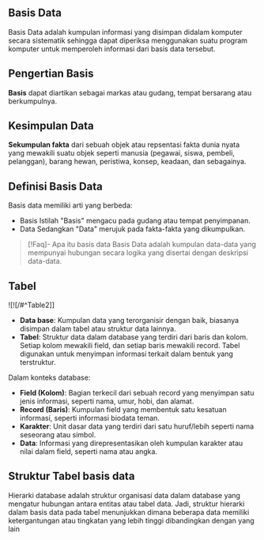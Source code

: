 ## Basis Data

Basis Data adalah kumpulan informasi yang disimpan didalam komputer secara sistematik sehingga dapat diperiksa menggunakan suatu program komputer untuk memperoleh informasi dari basis data tersebut.

## Pengertian Basis

**Basis** dapat diartikan sebagai markas atau gudang, tempat bersarang atau berkumpulnya.

## Kesimpulan Data

**Sekumpulan fakta** dari sebuah objek atau repsentasi fakta dunia nyata yang mewakili suatu objek seperti manusia (pegawai, siswa, pembeli, pelanggan), barang hewan, peristiwa, konsep, keadaan, dan sebagainya.

## Definisi Basis Data

Basis data memiliki arti yang berbeda:

- Basis Istilah "Basis" mengacu pada gudang atau tempat penyimpanan.
- Data Sedangkan "Data" merujuk pada fakta-fakta yang dikumpulkan.

> [!Faq]- Apa itu basis data Basis Data adalah kumpulan data-data yang mempunyai hubungan secara logika yang disertai dengan deskripsi data-data.

## Tabel

![![/#^Table2]]

- **Data base**: Kumpulan data yang terorganisir dengan baik, biasanya disimpan dalam tabel atau struktur data lainnya.
- **Tabel**: Struktur data dalam database yang terdiri dari baris dan kolom. Setiap kolom mewakili field, dan setiap baris mewakili record. Tabel digunakan untuk menyimpan informasi terkait dalam bentuk yang terstruktur.

Dalam konteks database:

- **Field (Kolom)**: Bagian terkecil dari sebuah record yang menyimpan satu jenis informasi, seperti nama, umur, hobi, dan alamat.
- **Record (Baris)**: Kumpulan field yang membentuk satu kesatuan informasi, seperti informasi biodata teman.
- **Karakter**: Unit dasar data yang terdiri dari satu huruf/lebih seperti nama seseorang atau simbol.
- **Data**: Informasi yang direpresentasikan oleh kumpulan karakter atau nilai dalam field, seperti nama atau angka.

## Struktur Tabel basis data

Hierarki database adalah struktur organisasi data dalam database yang mengatur hubungan antara entitas atau tabel data. Jadi, struktur hierarki dalam basis data pada tabel menunjukkan dimana beberapa data memiliki ketergantungan atau tingkatan yang lebih tinggi dibandingkan dengan yang lain